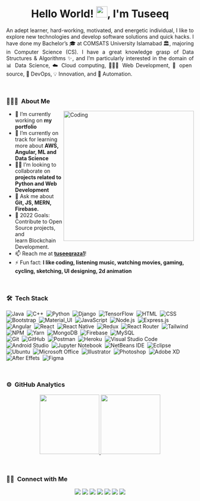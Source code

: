 
<h1 align="center">Hello World! <img src = "https://raw.githubusercontent.com/MartinHeinz/MartinHeinz/master/wave.gif" width = 30px>, I'm Tuseeq</h1>

<p align="justify">An adept learner, hard-working, motivated, and energetic individual, I like to explore new technologies and develop software solutions and quick hacks. I have done my Bachelor’s 🎓 at COMSATS University Islamabad 🏛, majoring in Computer Science (CS). I have a great knowledge grasp of Data Structures & Algorithms ✨, and I’m particularly interested in the domain of 📊 Data Science, ☁️ Cloud computing, 👨🏻‍💻 Web Development, 📜 open source, 🚀 DevOps, 💡 Innovation, and 🤖 Automation.</p>

<br>


### 👨🏻‍💻 &nbsp;About Me
<a href="#" onClick="return false;">
<p><img align="right" alt="Coding" width="350" style="radius:5em" src="https://cdn.dribbble.com/users/1162077/screenshots/3848914/programmer.gif"></p></a>

- 🔭 I’m currently working on **my portfolio**
- 🌱 I’m currently on track for learning more about **AWS, Angular, ML and Data Science**
- 🤝🏻 I’m looking to collaborate on **projects related to Python and Web Development**
- 💬 Ask me about **Git, JS, MERN, Firebase.**
- 🥅 2022 Goals: Contribute to Open Source projects, and learn Blockchain Development.
- 📫 Reach me at **[tuseeqraza1](https://www.linkedin.com/in/tuseeqraza1)**!
- ⚡ Fun fact: **I like coding, listening music, watching movies, gaming, cycling, sketching, UI designing, 2d animation**

<br>

### 🛠 &nbsp;Tech Stack
![Java](https://img.shields.io/badge/-Java-05122A?style=flat&logo=Java&logoColor=FFA518)&nbsp;
![C++](https://img.shields.io/badge/-C++-05122A?style=flat&logo=C%2B%2B&logoColor=White)&nbsp;
![Python](https://img.shields.io/badge/-Python-05122A?style=flat&logo=python)&nbsp;
![Django](https://img.shields.io/badge/-Django-05122A?style=flat&logo=django&logoColor=white)&nbsp;
![TensorFlow](https://img.shields.io/badge/-TensorFlow-05122A?style=flat&logo=TensorFlow)&nbsp;
![HTML](https://img.shields.io/badge/-HTML-05122A?style=flat&logo=HTML5)&nbsp;
![CSS](https://img.shields.io/badge/-CSS-05122A?style=flat&logo=CSS3&logoColor=1572B6)&nbsp;
![Bootstrap](https://img.shields.io/badge/-Bootstrap-05122A?style=flat&logo=bootstrap&logoColor=6D41A3)&nbsp;
![Material_UI](https://img.shields.io/badge/-Material_UI-05122A?style=flat&logo=mui)&nbsp;
![JavaScript](https://img.shields.io/badge/-JavaScript-05122A?style=flat&logo=javascript)&nbsp;
![Node.js](https://img.shields.io/badge/-Node.js-05122A?style=flat&logo=node.js)&nbsp;
![Express.js](https://img.shields.io/badge/-Express.js-05122A?style=flat&logo=javascript&logoColor=A998DE)&nbsp;
![Angular](https://img.shields.io/badge/Angular-05122A?style=flat&logo=angularjs&logoColor=red)&nbsp;
![React](https://img.shields.io/badge/-React-05122A?style=flat&logo=react)&nbsp;
![React Native](https://img.shields.io/badge/-React_Native-05122A?style=flat&logo=react)&nbsp;
![Redux](https://img.shields.io/badge/-Redux-05122A?style=flat&logo=redux)&nbsp;
![React Router](https://img.shields.io/badge/-React_Router-05122A?style=flat&logo=react-router)&nbsp;
![Tailwind](https://img.shields.io/badge/-Tailwind_CSS-05122A?style=flat&&logo=tailwind-css)&nbsp;
![NPM](https://img.shields.io/badge/-NPM-05122A?style==flat&logo=npm&logoColor=white)&nbsp;
![Yarn](https://img.shields.io/badge/-Yarn-05122A?style==flat&logo=yarn&logoColor=white)&nbsp;
![MongoDB](https://img.shields.io/badge/-MongoDB-05122A?style=flat&logo=mongodb)&nbsp;
![Firebase](https://img.shields.io/badge/-Firebase-05122A?style=flat&logo=Firebase&logoColor=EF9D11)&nbsp;
![MySQL](https://img.shields.io/badge/MySQL-05122A?style=flat&logo=mysql)&nbsp;\
![Git](https://img.shields.io/badge/-Git-05122A?style=flat&logo=git)&nbsp;
![GitHub](https://img.shields.io/badge/-GitHub-05122A?style=flat&logo=github)&nbsp;
![Postman](https://img.shields.io/badge/Postman-05122A?style=flat&logo=postman)&nbsp;
![Heroku](https://img.shields.io/badge/-Heroku-05122A?style=flat&logo=heroku)&nbsp;
![Visual Studio Code](https://img.shields.io/badge/-Visual%20Studio%20Code-05122A?style=flat&logo=visual-studio-code&logoColor=007ACC)&nbsp;
![Android Studio](https://img.shields.io/badge/Android%20Studio-05122A?style=flat&logo=android-studio)&nbsp;
![Jupyter Notebook](https://img.shields.io/badge/Jupyter-05122A?style=flat&logo=jupyter&logoColor=E77124)&nbsp;
![NetBeans IDE](https://img.shields.io/badge/NetBeansIDE-05122A?style=flat&logo=apache-netbeans-ide)&nbsp;
![Eclipse](https://img.shields.io/badge/Eclipse-05122A?style=flat&logo=Eclipse)&nbsp;
![Ubuntu](https://img.shields.io/badge/-Ubuntu-05122A?style=flat-square&logo=ubuntu)&nbsp;
![Microsoft Office](https://img.shields.io/badge/Microsoft_Office-05122A?style=flat&logo=microsoft-office&logoColor=white)&nbsp;
![Illustrator](https://img.shields.io/badge/-Illustrator-05122A?style=flat&logo=adobe-illustrator)&nbsp;
![Photoshop](https://img.shields.io/badge/-Photoshop-05122A?style=flat&logo=adobe-photoshop)&nbsp;
![Adobe XD](https://img.shields.io/badge/Adobe%20XD-05122A?style=flat&logo=Adobe%20XD)&nbsp;
![After Effets](https://img.shields.io/badge/-After%20Effects-05122A?style=flat&logo=adobe-after-effects)&nbsp;
![Figma](https://img.shields.io/badge/Figma-05122A?style=flat&logo=figma)&nbsp;

<br>

### ⚙️ &nbsp;GitHub Analytics
<p align="center">
<a href="#" onClick="return false;">
  <img height="160em" src="https://github-readme-stats-eight-theta.vercel.app/api?username=tuseeqraza1&hide=issues&show_icons=true&theme=vue-light&include_all_commits=true&count_private=true" />
  <img height="160em" src="https://github-readme-stats-eight-theta.vercel.app/api/top-langs/?username=tuseeqraza1&layout=compact&theme=vue-light" />
</a>
</p>

<br>

### 🤝🏻 &nbsp;Connect with Me
<p align="center">
<a href="https://linkedin.com/in/tuseeqraza1"><img src="https://img.shields.io/badge/-Tuseeq%20Ahmed%20Raza-0077B5?style=flat&logo=Linkedin&logoColor=white"/></a>
<a href="mailto:tuseeqraza1@gmail.com"><img src="https://img.shields.io/badge/-tuseeqraza1-D14836?style=flat&logo=Gmail&logoColor=white"/></a>
<a href="https://twitter.com/tuseeqraza1"><img src="https://img.shields.io/badge/-@tuseeqraza1-00acee?style=flat&logo=Twitter&logoColor=white"/></a>
<a href="https://facebook.com/tuseeqraza1"><img src="https://img.shields.io/badge/-@tuseeqraza1-1877F2?style=flat&logo=Facebook&logoColor=white"/></a>
<a href="https://instagram.com/tuseeqraza1"><img src="https://img.shields.io/badge/-@tuseeqraza1-E4405F?style=flat&logo=Instagram&logoColor=white"/></a>
<a href="https://www.behance.net/tuseeqraza1"><img src="https://img.shields.io/badge/-@tuseeqraza1-1769FF?style=flat&logo=Behance&logoColor=white"/></a>
<a href="https://www.hackerrank.com/tuseeqraza1"><img src="https://img.shields.io/badge/-@tuseeqraza1-2EC866?style=flat&logo=HackerRank&logoColor=white"/></a>
</p>

